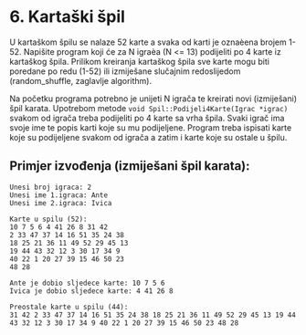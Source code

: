 # 6. Kartaški špil

U kartaškom špilu se nalaze 52 karte a svaka od karti je oznaèena brojem 1-52.
Napišite program koji će za N igraèa (N <= 13) podijeliti po 4 karte iz kartaškog špila.
Prilikom kreiranja kartaškog špila sve karte mogu biti poredane po redu (1-52) ili izmiješane slučajnim redoslijedom
(random_shuffle, zaglavlje algorithm).

Na početku programa potrebno je unijeti N igrača te kreirati novi (izmiješani) špil karata.
Upotrebom metode `void Spil::Podijeli4Karte(Igrac *igrac)` svakom od igrača treba podijeliti po 4 karte sa vrha špila.
Svaki igrač ima svoje ime te popis karti koje su mu podijeljene.
Program treba ispisati karte koje su podijeljene svakom od igrača a zatim i karte koje su ostale u špilu.

## Primjer izvođenja (izmiješani špil karata):

```
Unesi broj igraca: 2
Unesi ime 1.igraca: Ante
Unesi ime 2.igraca: Ivica

Karte u spilu (52):
10 7 5 6 4 41 26 8 31 42
2 33 47 37 14 16 51 35 24 38
18 25 21 36 11 49 52 29 45 13
19 44 43 32 12 3 30 17 34 9
40 22 1 20 27 39 15 46 50 23
48 28

Ante je dobio sljedece karte: 10 7 5 6
Ivica je dobio sljedece karte: 4 41 26 8

Preostale karte u spilu (44):
31 42 2 33 47 37 14 16 51 35 24 38 18 25 21 36 11 49 52 29 45 13 19 44 43 32 12 3 30 17 34 9 40 22 1 20 27 39 15 46 50 23 48 28
```
